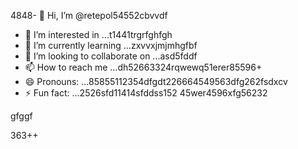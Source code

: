 4848- 👋 Hi, I’m @retepol54552cbvvdf
- 👀 I’m interested in ...t1441trgrfghfgh
- 🌱 I’m currently learning ...zxvvxjmjmhgfbf
- 💞️ I’m looking to collaborate on ...asd5fddf
- 📫 How to reach me ...dh52663324rqwewq51erer85596+
- 😄 Pronouns: ...85855112354dfgdt226664549563dfg262fsdxcv
- ⚡ Fun fact: ...2526sfd11414sfddss152
45wer4596xfg56232
<!---asd22222fgcvb because its `README.md` (tcvfdhis file) appears on your GitHub profile.54354wqewqehthht5
You can click the Preview link to take a look at your changes.
--->gfggf
363++
